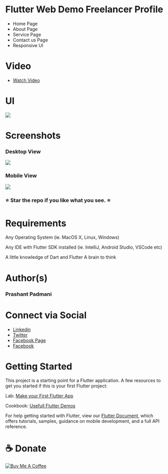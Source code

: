 # Flutter Web Demo Freelancer Profile

- Home Page 
- About Page
- Service Page
- Contact us Page
- Responsive UI

# Video
- <a href="https://youtu.be/uFMOtZSV26o">Watch Video</a>

# UI
<img src="https://github.com/Prashant09mca/FlutterWeb-Demo-FreelancerProfile/blob/master/demo.gif"/>

# Screenshots 
<h3>Desktop View</h3>
<img src="https://github.com/Prashant09mca/FlutterWeb-Demo-FreelancerProfile/blob/master/web.png"/>

<h3>Mobile View</h3>
<img src="https://github.com/Prashant09mca/FlutterWeb-Demo-FreelancerProfile/blob/master/mobile.png"/>

<h3> ⭐ Star the repo if you like what you see. ⭐</h3>


# Requirements
Any Operating System (ie. MacOS X, Linux, Windows)<p>
Any IDE with Flutter SDK installed (ie. IntelliJ, Android Studio, VSCode etc)<p>
A little knowledge of Dart and Flutter
A brain to think

# Author(s)
 <h3>Prashant Padmani</h3>
 
# Connect via Social
- <a href="https://www.linkedin.com/in/prashant-padmani-14b55649/">Linkedin</a>
- <a href="https://twitter.com/PadmaniPrashant">Twitter</a>
- <a href="https://www.facebook.com/technoprashant1336">Facebook Page</a>
- <a href="https://www.facebook.com/padmaniprashant">Facebook</a>

# Getting Started
This project is a starting point for a Flutter application.
A few resources to get you started if this is your first Flutter project:

Lab: <a href="https://flutter.dev/docs/get-started/codelab">Make your First Flutter App</a><p>
Cookbook: <a href="https://flutter.dev/docs/cookbook">Usefull Flutter Demos</a>

For help getting started with Flutter, view our <a href="https://flutter.dev/docs">Flutter Document</a>, which offers tutorials, samples, guidance on mobile development, and a full API reference.

 # ☕️ Donate
 <a href="https://www.buymeacoffee.com/technoprashant" target="_blank"><img src="https://bmc-cdn.nyc3.digitaloceanspaces.com/BMC-button-images/custom_images/orange_img.png" alt="Buy Me A Coffee" style="height: auto !important;width: auto !important;" ></a>
